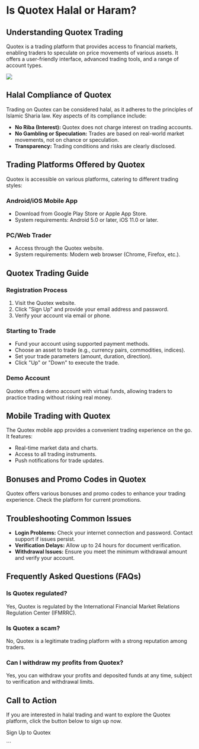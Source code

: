 # Is Quotex Halal or Haram?

## Understanding Quotex Trading

Quotex is a trading platform that provides access to financial markets,
enabling traders to speculate on price movements of various assets. It
offers a user-friendly interface, advanced trading tools, and a range of
account types.

[![](https://static.quotex.io/files/4_en/300_250.jpg)](https://traff.sbs/brokerqxlid)

## Halal Compliance of Quotex

Trading on Quotex can be considered halal, as it adheres to the
principles of Islamic Sharia law. Key aspects of its compliance include:

-   **No Riba (Interest):** Quotex does not charge interest on trading
    accounts.
-   **No Gambling or Speculation:** Trades are based on real-world
    market movements, not on chance or speculation.
-   **Transparency:** Trading conditions and risks are clearly
    disclosed.

## Trading Platforms Offered by Quotex

Quotex is accessible on various platforms, catering to different trading
styles:

### Android/iOS Mobile App

-   Download from Google Play Store or Apple App Store.
-   System requirements: Android 5.0 or later, iOS 11.0 or later.

### PC/Web Trader

-   Access through the Quotex website.
-   System requirements: Modern web browser (Chrome, Firefox, etc.).

## Quotex Trading Guide

### Registration Process

1.  Visit the Quotex website.
2.  Click "Sign Up" and provide your email address and password.
3.  Verify your account via email or phone.

### Starting to Trade

-   Fund your account using supported payment methods.
-   Choose an asset to trade (e.g., currency pairs, commodities,
    indices).
-   Set your trade parameters (amount, duration, direction).
-   Click "Up" or "Down" to execute the trade.

### Demo Account

Quotex offers a demo account with virtual funds, allowing traders to
practice trading without risking real money.

## Mobile Trading with Quotex

The Quotex mobile app provides a convenient trading experience on the
go. It features:

-   Real-time market data and charts.
-   Access to all trading instruments.
-   Push notifications for trade updates.

## Bonuses and Promo Codes in Quotex

Quotex offers various bonuses and promo codes to enhance your trading
experience. Check the platform for current promotions.

## Troubleshooting Common Issues

-   **Login Problems:** Check your internet connection and password.
    Contact support if issues persist.
-   **Verification Delays:** Allow up to 24 hours for document
    verification.
-   **Withdrawal Issues:** Ensure you meet the minimum withdrawal amount
    and verify your account.

## Frequently Asked Questions (FAQs)

### Is Quotex regulated?

Yes, Quotex is regulated by the International Financial Market Relations
Regulation Center (IFMRRC).

### Is Quotex a scam?

No, Quotex is a legitimate trading platform with a strong reputation
among traders.

### Can I withdraw my profits from Quotex?

Yes, you can withdraw your profits and deposited funds at any time,
subject to verification and withdrawal limits.

## Call to Action

If you are interested in halal trading and want to explore the Quotex
platform, click the button below to sign up now.

Sign Up to Quotex

\`\`\`


